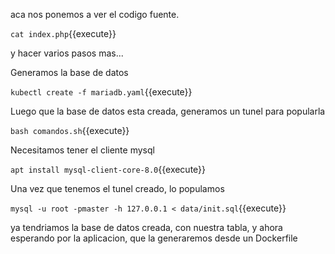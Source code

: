 aca nos ponemos a ver el codigo fuente.

`cat index.php`{{execute}}

y hacer varios pasos mas...

Generamos la base de datos

`kubectl create -f mariadb.yaml`{{execute}}

Luego que la base de datos esta creada, generamos un tunel para popularla


`bash comandos.sh`{{execute}}

Necesitamos tener el cliente mysql

`apt install mysql-client-core-8.0`{{execute}}


Una vez que tenemos el tunel creado, lo populamos


`mysql -u root -pmaster -h 127.0.0.1 < data/init.sql`{{execute}}

ya tendriamos la base de datos creada, con nuestra tabla, y ahora esperando por la aplicacion, que la generaremos desde un Dockerfile

